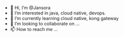 - 👋 Hi, I’m @Jansora
- 👀 I’m interested in java, cloud native, devops.
- 🌱 I’m currently learning cloud native, kong gateway
- 💞️ I’m looking to collaborate on ...
- 📫 How to reach me ...

<!---
Jansora/Jansora is a ✨ special ✨ repository because its `README.md` (this file) appears on your GitHub profile.
You can click the Preview link to take a look at your changes.
--->
